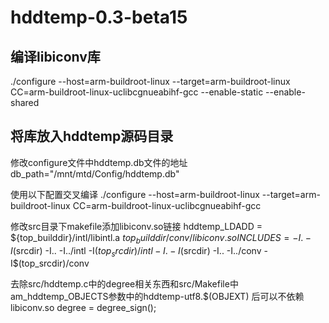 # hddtemp-0.3-beta15
## 编译libiconv库
./configure --host=arm-buildroot-linux --target=arm-buildroot-linux CC=arm-buildroot-linux-uclibcgnueabihf-gcc --enable-static --enable-shared

## 将库放入hddtemp源码目录
修改configure文件中hddtemp.db文件的地址
db_path=\"/mnt/mtd/Config/hddtemp.db\"

使用以下配置交叉编译
./configure --host=arm-buildroot-linux  --target=arm-buildroot-linux CC=arm-buildroot-linux-uclibcgnueabihf-gcc 

修改src目录下makefile添加libiconv.so链接
hddtemp_LDADD = ${top_builddir}/intl/libintl.a ${top_builddir}/conv/libiconv.so
INCLUDES = -I. -I$(srcdir) -I.. -I../intl -I$(top_srcdir)/intl -I. -I$(srcdir) -I.. -I../conv -I$(top_srcdir)/conv

去除src/hddtemp.c中的degree相关东西和src/Makefile中am_hddtemp_OBJECTS参数中的hddtemp-utf8.$(OBJEXT) 后可以不依赖libiconv.so
degree = degree_sign();
